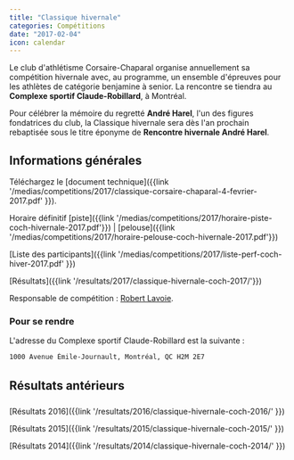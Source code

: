 ```yaml
---
title: "Classique hivernale"
categories: Compétitions
date: "2017-02-04"
icon: calendar
---
```


Le club d'athlétisme Corsaire-Chaparal organise annuellement sa compétition hivernale avec, au programme, un ensemble d'épreuves pour les athlètes de catégorie benjamine à senior. La rencontre se tiendra au **Complexe sportif Claude-Robillard**, à Montréal.

Pour célébrer la mémoire du regretté **André Harel**, l'un des figures fondatrices du club, la Classique hivernale sera dès l'an prochain rebaptisée sous le titre éponyme de **Rencontre hivernale André Harel**.

## Informations générales

Téléchargez le [document technique]({{link '/medias/competitions/2017/classique-corsaire-chaparal-4-fevrier-2017.pdf' }}).

Horaire définitif [piste]({{link '/medias/competitions/2017/horaire-piste-coch-hivernale-2017.pdf'}}) | [pelouse]({{link '/medias/competitions/2017/horaire-pelouse-coch-hivernale-2017.pdf'}})

[Liste des participants]({{link '/medias/competitions/2017/liste-perf-coch-hiver-2017.pdf' }})

[Résultats]({{link '/resultats/2017/classique-hivernale-coch-2017/'}})

Responsable de compétition : [Robert Lavoie](mailto:robertlecoach@gmail.com).

### Pour se rendre

L'adresse du Complexe sportif Claude-Robillard est la suivante :

```
1000 Avenue Émile-Journault, Montréal, QC H2M 2E7
```

## Résultats antérieurs

[Résultats 2016]({{link '/resultats/2016/classique-hivernale-coch-2016/' }})

[Résultats 2015]({{link '/resultats/2015/classique-hivernale-coch-2015/' }})

[Résultats 2014]({{link '/resultats/2014/classique-hivernale-coch-2014/' }})
